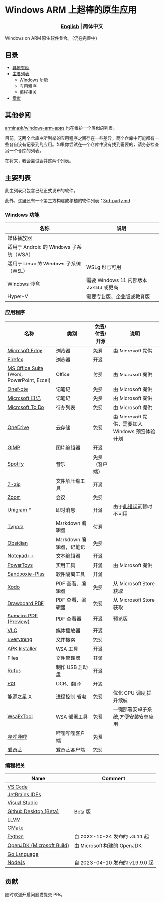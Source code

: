 # Windows ARM 上超棒的原生应用

<h3 align="center"> <a href='./README.md'>English</a> | 简体中文</h3>

Windows on ARM 原生软件集合。（仍在完善中）

## 目录

- [其他参阅](#其他参阅)
- [主要列表](#主要列表)
  - [Windows 功能](#windows-功能)
  - [应用程序](#应用程序)
  - [编程相关](#编程相关)
- [贡献](#贡献)

## 其他参阅

[arminask/windows-arm-apps](https://github.com/arminask/windows-arm-apps) 也在维护一个类似的列表。

目前，这两个仓库中所列举的应用程序之间存在一些差异，两个仓库中可能都有一些各自没有记录到的应用。如果你尝试在一个仓库中没有找到需要的，请务必检查另一个仓库的列表。

在将来，我会尝试合并这两个列表。

## 主要列表

此主列表只包含已经正式发布的软件。

此外，这里还有一个第三方构建或移植的软件列表：[3rd-party.md](3rd-party.md)

### Windows 功能

| 名称                                    | 说明                                  |
| --------------------------------------- | ------------------------------------- |
| 媒体播放器                              |                                       |
| 适用于 Android 的 Windows 子系统（WSA） |                                       |
| 适用于 Linux 的 Windows 子系统（WSL）   | WSLg 也已可用                         |
| Windows 沙盒                            | 需要 Windows 11 内部版本 22483 或更高 |
| Hyper-V                                 | 需要专业版、企业版或教育版            |

### 应用程序

| 名称                                                                                 | 类别                    | 免费/付费/开源 | 说明                                                                                                |
| ------------------------------------------------------------------------------------ | ----------------------- | -------------- | --------------------------------------------------------------------------------------------------- |
| [Microsoft Edge](https://www.microsoft.com/zh-cn/edge)                               | 浏览器                  | 免费           | 由 Microsoft 提供                                                                                   |
| [Firefox](https://www.mozilla.org/zh-CN/firefox/new/)                                | 浏览器                  | 开源           |                                                                                                     |
| [MS Office Suite](https://www.office.com/) (Word, PowerPoint, Excel)                 | Office                  | 付费           | 由 Microsoft 提供                                                                                   |
| [OneNote](https://www.onenote.com/)                                                  | 记笔记                  | 免费           | 由 Microsoft 提供                                                                                   |
| [Microsoft 日记](https://www.microsoft.com/en-us/garage/profiles/journal/)           | 记笔记                  | 免费           | 由 Microsoft 提供                                                                                   |
| [Microsoft To Do](https://todo.microsoft.com/)                                       | 待办列表                | 免费           | 由 Microsoft 提供                                                                                   |
| [OneDrive](https://onedrive.live.com/)                                               | 云存储                  | 免费           | 由 Microsoft 提供，需要加入 Windows 预览体验计划                                                    |
| [GIMP](https://www.gimp.org/)                                                        | 图片编辑器              | 开源           |                                                                                                     |
| [Spotify](https://open.spotify.com/)                                                 | 音乐                    | 免费（客户端） |                                                                                                     |
| [7-zip](https://www.7-zip.org/)                                                      | 文件解压缩工具          | 开源           |                                                                                                     |
| [Zoom](https://zoom.us/)                                                             | 会议                    | 免费           |                                                                                                     |
| [Unigram](https://github.com/UnigramDev/Unigram) \*                                  | 即时消息                | 开源           | 由于[此错误](https://github.com/UnigramDev/Unigram/issues/3010#issuecomment-1528811672)而暂时不可用 |
| [Typora](https://typora.io/)                                                         | Markdown 编辑器         | 付费           |                                                                                                     |
| [Obsidian](https://obsidian.md/)                                                     | Markdown 编辑器，记笔记 | 免费           |                                                                                                     |
| [Notepad++](https://notepad-plus-plus.org/)                                          | 文本编辑器              | 开源           |                                                                                                     |
| [PowerToys](https://github.com/microsoft/PowerToys)                                  | 实用工具                | 开源           | 由 Microsoft 提供                                                                                   |
| [Sandboxie-Plus](https://github.com/sandboxie-plus/Sandboxie)                        | 软件隔离工具            | 开源           |                                                                                                     |
| [Xodo](https://xodo.com/)                                                            | PDF 查看、编辑器        | 免费           | 从 Microsoft Store 获取                                                                             |
| [Drawboard PDF](https://www.drawboard.com/)                                          | PDF 查看、编辑器        | 免费           | 从 Microsoft Store 获取                                                                             |
| [Sumatra PDF (Preview)](https://www.sumatrapdfreader.org/free-pdf-reader)            | PDF 查看器              | 开源           | 预览版                                                                                              |
| [VLC](https://www.videolan.org/vlc/)                                                 | 媒体播放器              | 开源           |                                                                                                     |
| [Everything](https://www.voidtools.com/)                                             | 文件搜索                | 免费           |                                                                                                     |
| [APK Installer](https://github.com/Paving-Base/APK-Installer)                        | WSA 工具                | 开源           |                                                                                                     |
| [Files](https://files.community/)                                                    | 文件管理器              | 开源           |                                                                                                     |
| [Rufus](https://rufus.ie/)                                                           | 制作 USB 启动盘         | 开源           |                                                                                                     |
| [Pot](https://github.com/pot-app/pot-desktop)                                        | OCR、翻译               | 开源           |                                                                                                     |
| [能源之星 X](https://apps.microsoft.com/detail/energy-star-x/9NF7JTB3B17P)           | 进程控制 省电           | 免费           | 优化 CPU 调度,提升续航                                                                              |
| [WsaExTool](https://apps.microsoft.com/store/detail/XPFFTJKNCD8SB5)                  | WSA 部署工具            | 免费           | 一键部署安卓子系统,方便安装安卓应用                                                                 |
| [哔哩哔哩](https://app.bilibili.com/)                                                | 哔哩哔哩客户端          | 免费           |                                                                                                     |
| [爱奇艺](https://apps.microsoft.com/detail/%e7%88%b1%e5%a5%87%e8%89%ba/9NBLGGH5WXNW) | 爱奇艺客户端            | 免费           |                                                                                                     |

### 编程相关

| Name                                                           | Comment                         |
| -------------------------------------------------------------- | ------------------------------- |
| [VS Code](https://code.visualstudio.com/)                      |                                 |
| [JetBrains IDEs](https://www.jetbrains.com/)                   |                                 |
| [Visual Studio](https://visualstudio.microsoft.com/)           |                                 |
| [Github Desktop (Beta)](https://desktop.github.com/beta/)      | Beta 版                         |
| [LLVM](https://llvm.org/)                                      |                                 |
| [CMake](https://cmake.org/)                                    |                                 |
| [Python](https://www.python.org/)                              | 自 2022-10-24 发布的 v3.11 起   |
| [OpenJDK (Microsoft Build)](https://www.microsoft.com/openjdk) | 由 Microsoft 构建的 OpenJDK     |
| [Go Language](https://go.dev/)                                 |                                 |
| [Node.js](https://nodejs.org/)                                 | 自 2023-04-10 发布的 v19.9.0 起 |

## 贡献

随时欢迎开启问题或提交 PRs。
